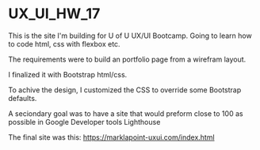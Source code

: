 # UX_UI_HW_17

This is the site I'm building for U of U UX/UI Bootcamp. Going to learn how to code html, css with flexbox etc.

The requirements were to build an portfolio page from a wirefram layout.

I finalized it with Bootstrap html/css. 

To achive the design, I customized the CSS to override some Bootstrap defaults.

A seciondary goal was to have a site that would preform close to 100 as possible in Google Developer tools Lighthouse

The final site was this: https://marklapoint-uxui.com/index.html
